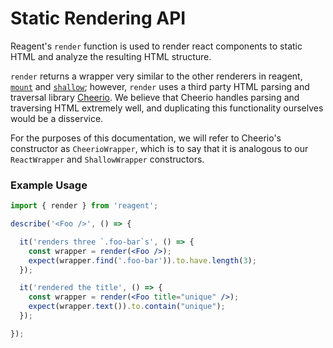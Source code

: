 # Static Rendering API

Reagent's `render` function is used to render react components to static HTML and analyze the 
resulting HTML structure.

`render` returns a wrapper very similar to the other renderers in reagent, [`mount`](mount.md) and 
[`shallow`](shallow.md); however, `render` uses a third party HTML parsing and traversal library 
[Cheerio](http://cheeriojs.github.io/cheerio/). We believe that Cheerio handles parsing and 
traversing HTML extremely well, and duplicating this functionality ourselves would be a 
disservice.
 
For the purposes of this documentation, we will refer to Cheerio's constructor as 
`CheerioWrapper`, which is to say that it is analogous to our `ReactWrapper` and `ShallowWrapper`
constructors.

### Example Usage

```jsx
import { render } from 'reagent';

describe('<Foo />', () => {

  it('renders three `.foo-bar`s', () => {
    const wrapper = render(<Foo />);
    expect(wrapper.find('.foo-bar')).to.have.length(3);
  });

  it('rendered the title', () => {
    const wrapper = render(<Foo title="unique" />);
    expect(wrapper.text()).to.contain("unique");
  });

});
```
